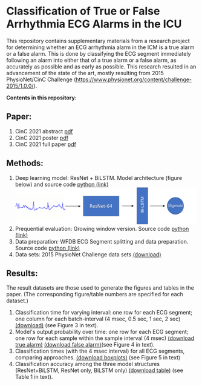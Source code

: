 # Classification of True or False Arrhythmia ECG Alarms in the ICU

This repository contains supplementary materials from a research project for determining whether an ECG arrhythmia alarm in the ICM is a true alarm or a false alarm. This is done by classifying the ECG segment immediately following an alarm into either that of a true alarm or a false alarm, as accurately as possible and as early as possible. This research resulted in an advancement of the state of the art, mostly resulting from 2015 PhysioNet/CinC Challenge (https://www.physionet.org/content/challenge-2015/1.0.0/).

**Contents in this repository:**

## Paper:
1. CinC 2021 abstract [pdf](abstract.pdf)
2. CinC 2021 poster [pdf](CinC2021_poster.pdf)
3. CinC 2021 full paper [pdf](5_preprint.pdf)

## Methods:
1. Deep learning model: ResNet + BiLSTM. Model architecture (figure below) and source code [python (link)](resnet_attention.py)
    ![ResNet + BiLSTM](arch.png)   
2. Prequential evaluation: Growing window version. Source code [python (link)](split.npy)
3. Data preparation: WFDB ECG Segment splitting and data preparation. Source code [python (link)](split.py)
4. Data sets: 2015 PhysioNet Challenge data sets [(download)](https://storage.googleapis.com/challenge-2015-1.0.0.physionet.org/reducing-false-arrhythmia-alarms-in-the-icu-the-physionet-computing-in-cardiology-challenge-2015-1.0.0.zip)

## Results:
The result datasets are those used to generate the figures and tables in the paper. (The corresponding figure/table numbers are specified for each dataset.)
1. Classification time for varying interval: one row for each ECG segment; one column for each batch-interval (4 msec, 0.5 sec, 1 sec, 2 sec) [(download)](figures/Figure3.png) (see Figure 3 in text).
2. Model's output probability over time: one row for each ECG segment; one row for each sample within the sample interval (4 msec) [(download true alarm)](figures/Figure4Left.png) [(download false alarm)](figures/Figure4Right.png)(see Figure 4 in text).
3. Classification times (with the 4 msec interval) for all ECG segments, comparing approaches. [(download boxplots)](figures/Figure5.png) (see Figure 5 in text)
5. Classification accuracy among the three model structures (ResNet+BiLSTM, ResNet only, BiLSTM only) [(download table)](figures/Table1.png) (see Table 1 in text).

